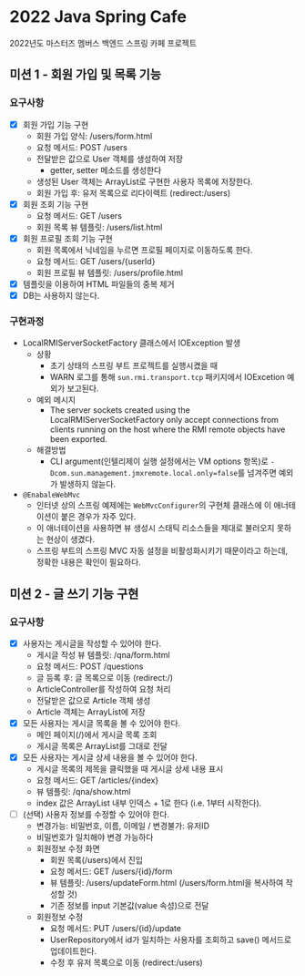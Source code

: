 # 2022 Java Spring Cafe

2022년도 마스터즈 멤버스 백엔드 스프링 카페 프로젝트

## 미션 1 - 회원 가입 및 목록 기능

### 요구사항

- [x] 회원 가입 기능 구현
  - 회원 가입 양식: /users/form.html
  - 요청 메서드: POST /users
  - 전달받은 값으로 User 객체를 생성하여 저장
    - getter, setter 메소드를 생성한다
  - 생성된 User 객체는 ArrayList로 구현한 사용자 목록에 저장한다.
  - 회원 가입 후: 유저 목록으로 리다이렉트 (redirect:/users)
- [x] 회원 조회 기능 구현
  - 요청 메서드: GET /users
  - 회원 목록 뷰 템플릿: /users/list.html
- [x] 회원 프로필 조회 기능 구현
  - 회원 목록에서 닉네임을 누르면 프로필 페이지로 이동하도록 한다. 
  - 요청 메서드: GET /users/{userId}
  - 회원 프로필 뷰 템플릿: /users/profile.html
- [x] 템플릿을 이용하여 HTML 파일들의 중복 제거
- [x] DB는 사용하지 않는다.

### 구현과정 

- LocalRMIServerSocketFactory 클래스에서 IOException 발생
  - 상황
    - 초기 상태의 스프링 부트 프로젝트를 실행시켰을 때
    - WARN 로그를 통해 `sun.rmi.transport.tcp` 패키지에서 IOExcetion 예외가 보고된다.
  - 예외 메시지 
    - The server sockets created using the LocalRMIServerSocketFactory only accept connections from clients running on the host where the RMI remote objects have been exported.
  - 해결방법
    - CLI argument(인텔리제이 실행 설정에서는 VM options 항목)로 `-Dcom.sun.management.jmxremote.local.only=false`를 넘겨주면 예외가 발생하지 않늗다.
- `@EnabaleWebMvc`
  - 인터넷 상의 스프링 예제에는 `WebMvcConfigurer`의 구현체 클래스에 이 애너테이션이 붙은 경우가 자주 있다. 
  - 이 애너테이션을 사용하면 뷰 생성시 스태틱 리소스들을 제대로 불러오지 못하는 현상이 생겼다. 
  - 스프링 부트의 스프링 MVC 자동 설정을 비활성화시키기 때문이라고 하는데, 정확한 내용은 확인이 필요하다.

## 미션 2 - 글 쓰기 기능 구현

### 요구사항

- [x] 사용자는 게시글을 작성할 수 있어야 한다.
  - 게시글 작성 뷰 템플릿: /qna/form.html
  - 요청 메서드: POST /questions
  - 글 등록 후: 글 목록으로 이동 (redirect:/)
  - ArticleController를 작성하여 요청 처리
  - 전달받은 값으로 Article 객체 생성
  - Article 객체는 ArrayList에 저장
- [x] 모든 사용자는 게시글 목록을 볼 수 있어야 한다.
  - 메인 페이지(/)에서 게시글 목록 조회
  - 게시글 목록은 ArrayList를 그대로 전달
- [x] 모든 사용자는 게시글 상세 내용을 볼 수 있어야 한다.
  - 게시글 목록의 제목을 클릭했을 때 게시글 상세 내용 표시
  - 요청 메서드: GET /articles/{index}
  - 뷰 템플릿: /qna/show.html
  - index 값은 ArrayList 내부 인덱스 + 1로 한다 (i.e. 1부터 시작한다).
- [ ] (선택) 사용자 정보를 수정할 수 있어야 한다.
  - 변경가능: 비밀번호, 이름, 이메일 / 변경불가: 유저ID
  - 비밀번호가 일치해야 변경 가능하다
  - 회원정보 수정 화면
    - 회원 목록(/users)에서 진입
    - 요청 메서드: GET /users/{id}/form
    - 뷰 템플릿: /users/updateForm.html (/users/form.html을 복사하여 작성할 것)
    - 기존 정보를 input 기본값(value 속성)으로 전달
  - 회원정보 수정
    - 요청 메서드: PUT /users/{id}/update
    - UserRepository에서 id가 일치하는 사용자를 조회하고 save() 메서드로 업데이트한다.
    - 수정 후 유저 목록으로 이동 (redirect:/users)
